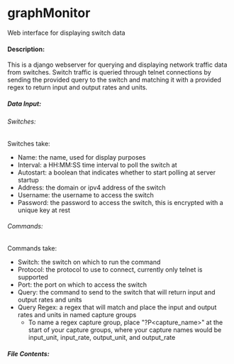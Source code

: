 # graphMonitor
Web interface for displaying switch data
#### Description:
This is a django webserver for querying and displaying network traffic data from switches. Switch traffic is queried through telnet connections by sending the provided query to the switch and matching it with a provided regex to return input and output rates and units.

##### Data Input:
###### Switches:
Switches take:
- Name: the name, used for display purposes
- Interval: a HH:MM:SS time interval to poll the switch at
- Autostart: a boolean that indicates whether to start polling at server startup
- Address: the domain or ipv4 address of the switch
- Username: the username to access the switch
- Password: the password to access the switch, this is encrypted with a unique key at rest

###### Commands:
Commands take:
- Switch: the switch on which to run the command
- Protocol: the protocol to use to connect, currently only telnet is supported
- Port: the port on which to access the switch
- Query: the command to send to the switch that will return input and output rates and units
- Query Regex: a regex that will match and place the input and output rates and units in named capture groups
    - To name a regex capture group, place "?P<capture_name>" at the start of your capture groups, where your capture names would be input_unit, input_rate, output_unit, and output_rate

##### File Contents:


